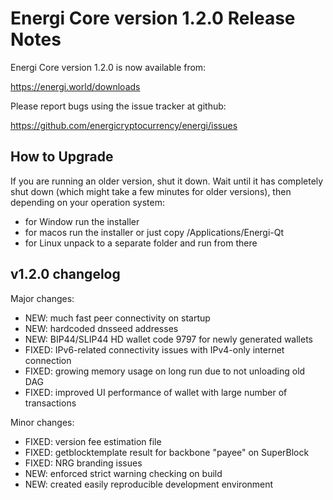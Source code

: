 Energi Core version 1.2.0 Release Notes
=======================================


Energi Core version 1.2.0 is now available from:

  https://energi.world/downloads

Please report bugs using the issue tracker at github:

  https://github.com/energicryptocurrency/energi/issues


How to Upgrade
--------------

If you are running an older version, shut it down. Wait until it has completely
shut down (which might take a few minutes for older versions), then depending on
your operation system:

* for Window run the installer
* for macos run the installer or just copy /Applications/Energi-Qt
* for Linux unpack to a separate folder and run from there


v1.2.0 changelog
----------------

Major changes:

- NEW: much fast peer connectivity on startup
- NEW: hardcoded dnsseed addresses
- NEW: BIP44/SLIP44 HD wallet code 9797 for newly generated wallets
- FIXED: IPv6-related connectivity issues with IPv4-only internet connection
- FIXED: growing memory usage on long run due to not unloading old DAG
- FIXED: improved UI performance of wallet with large number of transactions

Minor changes:

- FIXED: version fee estimation file
- FIXED: getblocktemplate result for backbone "payee" on SuperBlock
- FIXED: NRG branding issues
- NEW: enforced strict warning checking on build
- NEW: created easily reproducible development environment
